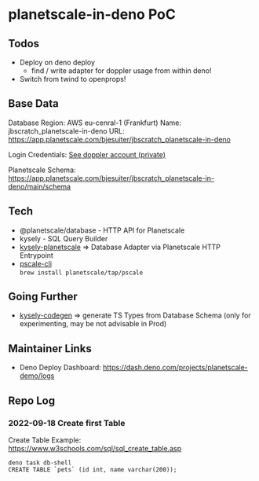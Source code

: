 # planetscale-in-deno PoC

## Todos

- Deploy on deno deploy
  - find / write adapter for doppler usage from within deno!
- Switch from twind to openprops!

## Base Data

Database Region: AWS eu-cenral-1 (Frankfurt)
Name: jbscratch_planetscale-in-deno
URL: https://app.planetscale.com/bjesuiter/jbscratch_planetscale-in-deno

Login Credentials: [See doppler account (private)](https://dashboard.doppler.com/workplace/f867183ebfa5d4d1e007/projects/planetscale-in-deno)

Planetscale Schema: https://app.planetscale.com/bjesuiter/jbscratch_planetscale-in-deno/main/schema

## Tech

- @planetscale/database - HTTP API for Planetscale
- kysely - SQL Query Builder
- [kysely-planetscale](https://github.com/depot/kysely-planetscale) => Database Adapter via Planetscale HTTP Entrypoint
- [pscale-cli](https://planetscale.com/docs/tutorials/connect-any-application)  
  `brew install planetscale/tap/pscale`

## Going Further

- [kysely-codegen](https://github.com/RobinBlomberg/kysely-codegen) => generate TS Types from Database Schema
  (only for experimenting, may be not advisable in Prod)

## Maintainer Links

- Deno Deploy Dashboard: https://dash.deno.com/projects/planetscale-demo/logs

## Repo Log

### 2022-09-18 Create first Table

Create Table Example: https://www.w3schools.com/sql/sql_create_table.asp

```
deno task db-shell
CREATE TABLE `pets` (id int, name varchar(200));
```
